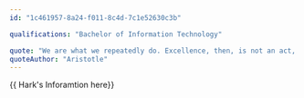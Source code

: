 ```yaml
---
id: "1c461957-8a24-f011-8c4d-7c1e52630c3b"

qualifications: "Bachelor of Information Technology"

quote: "We are what we repeatedly do. Excellence, then, is not an act, but a habit"
quoteAuthor: "Aristotle"
---
```


[Editing your profile]: https://github.com/SSWConsulting/People/wiki/3.-Editing-your-profile

{{ Hark's Inforamtion here}}

